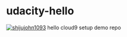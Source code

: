 # udacity-hello 
[![shijujohn1093](https://circleci.com/gh/shijujohn1093/udacity-hello.svg?style=svg)](https://app.circleci.com/pipelines/github/shijujohn1093/udacity-hello)
hello cloud9 setup demo repo

